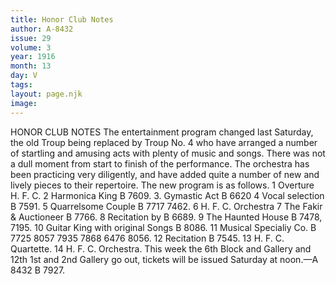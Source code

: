 ```yaml
---
title: Honor Club Notes
author: A-8432 
issue: 29
volume: 3
year: 1916
month: 13
day: V
tags:
layout: page.njk
image:
---
```

HONOR CLUB NOTES       The entertainment program changed last Saturday, the old Troup being replaced by Troup No. 4 who have arranged a number of startling and amusing acts with plenty of music and songs. There was not a dull moment from start to finish of the performance.       The orchestra has been practicing very diligently, and have added quite a number of new and lively pieces to their repertoire. The new program is as follows.       1 Overture H. F. C.    2 Harmonica King B 7609.    3. Gymastic Act B 6620    4 Vocal selection B 7591.    5 Quarrelsome Couple B 7717 7462.    6 H. F. C. Orchestra    7 The Fakir & Auctioneer B 7766.    8 Recitation by B 6689. 9    The Haunted House B 7478, 7195.    10 Guitar King with original Songs B 8086.    11 Musical Specialiy Co. B 7725 8057 7935 7868 6476 8056.    12 Recitation B 7545.    13 H. F. C. Quartette.    14 H. F. C. Orchestra.       This week the 6th Block and Gallery and 12th 1st and 2nd Gallery go out, tickets will be issued Saturday at noon.—A 8432 B 7927. 




